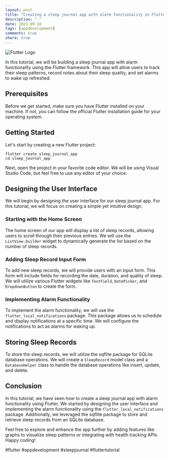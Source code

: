 ```yaml
---
layout: post
title: "Creating a sleep journal app with alarm functionality in Flutter"
description: " "
date: 2023-09-18
tags: [appdevelopment]
comments: true
share: true
---
```


![Flutter Logo](https://example.com/flutter-logo.png)

In this tutorial, we will be building a sleep journal app with alarm functionality using the Flutter framework. This app will allow users to track their sleep patterns, record notes about their sleep quality, and set alarms to wake up refreshed.

## Prerequisites

Before we get started, make sure you have Flutter installed on your machine. If not, you can follow the official Flutter installation guide for your operating system.

## Getting Started

Let's start by creating a new Flutter project:

```shell
flutter create sleep_journal_app
cd sleep_journal_app
```

Next, open the project in your favorite code editor. We will be using Visual Studio Code, but feel free to use any editor of your choice.

## Designing the User Interface

We will begin by designing the user interface for our sleep journal app. For this tutorial, we will focus on creating a simple yet intuitive design.

### Starting with the Home Screen

The home screen of our app will display a list of sleep records, allowing users to scroll through their previous entries. We will use the `ListView.builder` widget to dynamically generate the list based on the number of sleep records.

### Adding Sleep Record Input Form

To add new sleep records, we will provide users with an input form. This form will include fields for recording the date, duration, and quality of sleep. We will utilize various Flutter widgets like `TextField`, `DatePicker`, and `DropdownButton` to create the form.

### Implementing Alarm Functionality

To implement the alarm functionality, we will use the `flutter_local_notifications` package. This package allows us to schedule and display notifications at a specific time. We will configure the notifications to act as alarms for waking up.

## Storing Sleep Records

To store the sleep records, we will utilize the sqflite package for SQLite database operations. We will create a `SleepRecord` model class and a `DatabaseHelper` class to handle the database operations like insert, update, and delete.

## Conclusion

In this tutorial, we have seen how to create a sleep journal app with alarm functionality using Flutter. We started by designing the user interface and implementing the alarm functionality using the `flutter_local_notifications` package. Additionally, we leveraged the sqflite package to store and retrieve sleep records from an SQLite database.

Feel free to explore and enhance the app further by adding features like graphs to visualize sleep patterns or integrating with health tracking APIs. Happy coding!

#flutter #appdevelopment #sleepjournal #fluttertutorial